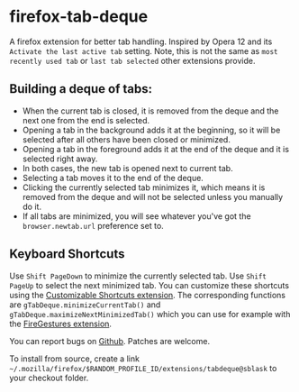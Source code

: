 firefox-tab-deque
=================

A firefox extension for better tab handling. Inspired by Opera 12 and its `Activate the last active tab` setting.
Note, this is not the same as `most recently used tab` or `last tab selected` other extensions provide.

Building a deque of tabs:
-------------------------

 - When the current tab is closed, it is removed from the deque and the next one from the end is selected.
 - Opening a tab in the background adds it at the beginning, so it will be selected after all others have been closed or minimized.
 - Opening a tab in the foreground adds it at the end of the deque and it is selected right away.
 - In both cases, the new tab is opened next to current tab.
 - Selecting a tab moves it to the end of the deque.
 - Clicking the currently selected tab minimizes it, which means it is removed from the deque and will not be selected unless you manually do it.
 - If all tabs are minimized, you will see whatever you've got the `browser.newtab.url` preference set to.

Keyboard Shortcuts
------------------

Use `Shift PageDown` to minimize the currently selected tab. Use `Shift PageUp`
to select the next minimized tab. You can customize these shortcuts using the
[Customizable Shortcuts extension](https://addons.mozilla.org/en-US/firefox/addon/customizable-shortcuts/).
The corresponding functions are `gTabDeque.minimizeCurrentTab()` and
`gTabDeque.maximizeNextMinimizedTab()` which you can use for example with the
[FireGestures extension](https://addons.mozilla.org/en-US/firefox/addon/firegestures/).

You can report bugs on [Github](https://github.com/sblask/firefox-tab-deque). Patches are welcome.

To install from source, create a link `~/.mozilla/firefox/$RANDOM_PROFILE_ID/extensions/tabdeque@sblask` to your checkout folder.

